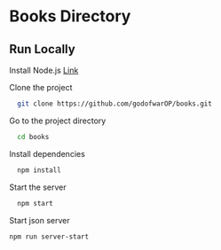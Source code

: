 # Books Directory

## Run Locally

Install Node.js [Link](https://nodejs.org/en/)

Clone the project

```bash
  git clone https://github.com/godofwarOP/books.git
```

Go to the project directory

```bash
  cd books
```

Install dependencies

```bash
  npm install
```

Start the server

```bash
  npm start
```

Start json server

```bash
npm run server-start
```
